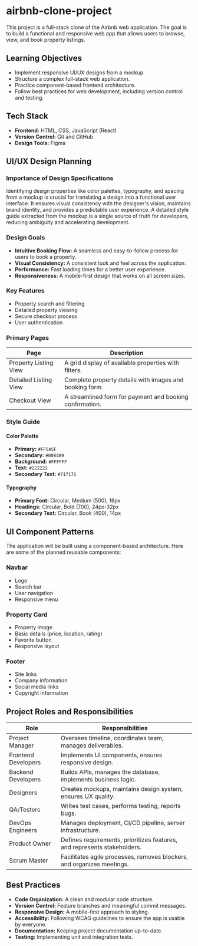 # airbnb-clone-project

This project is a full-stack clone of the Airbnb web application. The goal is to build a functional and responsive web app that allows users to browse, view, and book property listings.

## Learning Objectives

*   Implement responsive UI/UX designs from a mockup.
*   Structure a complex full-stack web application.
*   Practice component-based frontend architecture.
*   Follow best practices for web development, including version control and testing.

## Tech Stack

*   **Frontend:** HTML, CSS, JavaScript (React)
*   **Version Control:** Git and GitHub
*   **Design Tools:** Figma

## UI/UX Design Planning

### Importance of Design Specifications

Identifying design properties like color palettes, typography, and spacing from a mockup is crucial for translating a design into a functional user interface. It ensures visual consistency with the designer's vision, maintains brand identity, and provides a predictable user experience. A detailed style guide extracted from the mockup is a single source of truth for developers, reducing ambiguity and accelerating development.

### Design Goals

*   **Intuitive Booking Flow:** A seamless and easy-to-follow process for users to book a property.
*   **Visual Consistency:** A consistent look and feel across the application.
*   **Performance:** Fast loading times for a better user experience.
*   **Responsiveness:** A mobile-first design that works on all screen sizes.

### Key Features

*   Property search and filtering
*   Detailed property viewing
*   Secure checkout process
*   User authentication

### Primary Pages

| Page                  | Description                                      |
| --------------------- | ------------------------------------------------ |
| Property Listing View | A grid display of available properties with filters. |
| Detailed Listing View | Complete property details with images and booking form. |
| Checkout View         | A streamlined form for payment and booking confirmation. |

### Style Guide

#### Color Palette

*   **Primary:** `#FF5A5F`
*   **Secondary:** `#008489`
*   **Background:** `#FFFFFF`
*   **Text:** `#222222`
*   **Secondary Text:** `#717171`

#### Typography

*   **Primary Font:** Circular, Medium (500), 16px
*   **Headings:** Circular, Bold (700), 24px-32px
*   **Secondary Text:** Circular, Book (400), 14px

## UI Component Patterns

The application will be built using a component-based architecture. Here are some of the planned reusable components:

### Navbar

*   Logo
*   Search bar
*   User navigation
*   Responsive menu

### Property Card

*   Property image
*   Basic details (price, location, rating)
*   Favorite button
*   Responsive layout

### Footer

*   Site links
*   Company information
*   Social media links
*   Copyright information

## Project Roles and Responsibilities

| Role                | Responsibilities                                           |
| ------------------- | ---------------------------------------------------------- |
| Project Manager     | Oversees timeline, coordinates team, manages deliverables. |
| Frontend Developers | Implements UI components, ensures responsive design.       |
| Backend Developers  | Builds APIs, manages the database, implements business logic.  |
| Designers           | Creates mockups, maintains design system, ensures UX quality. |
| QA/Testers          | Writes test cases, performs testing, reports bugs.         |
| DevOps Engineers    | Manages deployment, CI/CD pipeline, server infrastructure. |
| Product Owner       | Defines requirements, prioritizes features, and represents stakeholders. |
| Scrum Master        | Facilitates agile processes, removes blockers, and organizes meetings. |

## Best Practices

*   **Code Organization:** A clean and modular code structure.
*   **Version Control:** Feature branches and meaningful commit messages.
*   **Responsive Design:** A mobile-first approach to styling.
*   **Accessibility:** Following WCAG guidelines to ensure the app is usable by everyone.
*   **Documentation:** Keeping project documentation up-to-date.
*   **Testing:** Implementing unit and integration tests.
